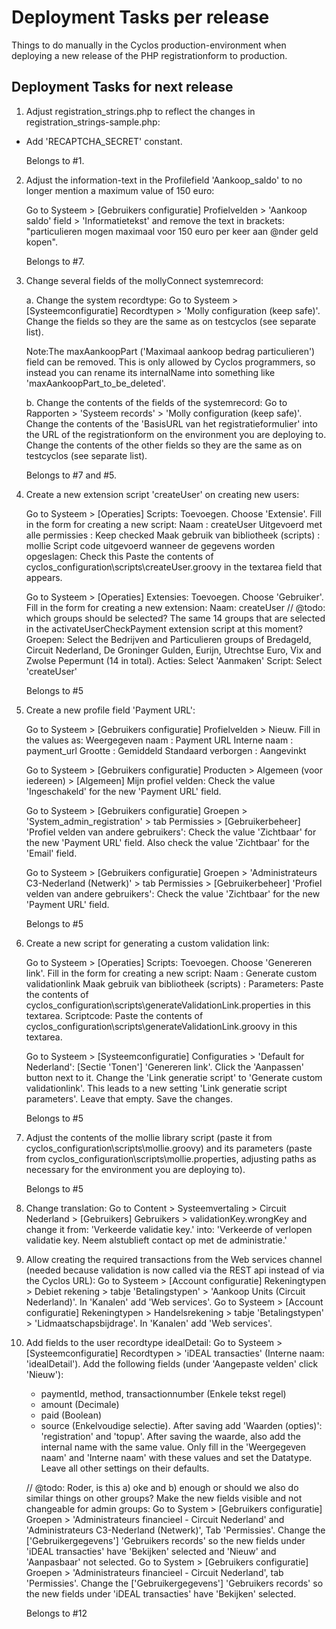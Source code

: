 # Deployment Tasks per release
Things to do manually in the Cyclos production-environment when deploying a new release of the PHP registrationform to production.

## Deployment Tasks for next release

1. Adjust registration_strings.php to reflect the changes in registration_strings-sample.php:
- Add 'RECAPTCHA_SECRET' constant.

	Belongs to #1.

2. Adjust the information-text in the Profilefield 'Aankoop_saldo' to no longer mention a maximum value of 150 euro:

	Go to Systeem > [Gebruikers configuratie] Profielvelden > 'Aankoop saldo' field > 'Informatietekst' and remove the text in brackets: "particulieren mogen maximaal voor 150 euro per keer aan @nder geld kopen".

	Belongs to #7.

3. Change several fields of the mollyConnect systemrecord:

	a. Change the system recordtype: Go to Systeem > [Systeemconfiguratie] Recordtypen > 'Molly configuration (keep safe)'.
	Change the fields so they are the same as on testcyclos (see separate list).

	Note:The maxAankoopPart ('Maximaal aankoop bedrag particulieren') field can be removed. This is only allowed by Cyclos programmers, so instead you can rename its internalName into something like 'maxAankoopPart_to_be_deleted'.

	b. Change the contents of the fields of the systemrecord: Go to Rapporten > 'Systeem records' > 'Molly configuration (keep safe)'.
	Change the contents of the 'BasisURL van het registratieformulier' into the URL of the registrationform on the environment you are deploying to.
	Change the contents of the other fields so they are the same as on testcyclos (see separate list).

	Belongs to #7 and #5.

4. Create a new extension script 'createUser' on creating new users:

	Go to Systeem > [Operaties] Scripts: Toevoegen. Choose 'Extensie'. Fill in the form for creating a new script:
	Naam									: createUser
	Uitgevoerd met alle permissies			: Keep checked
	Maak gebruik van bibliotheek (scripts)	: mollie
	Script code uitgevoerd wanneer de gegevens worden opgeslagen: Check this
	Paste the contents of cyclos_configuration\scripts\createUser.groovy in the textarea field that appears.
	
	Go to Systeem > [Operaties] Extensies: Toevoegen. Choose 'Gebruiker'. Fill in the form for creating a new extension:
	Naam: createUser
	// @todo: which groups should be selected? The same 14 groups that are selected in the activateUserCheckPayment extension script at this moment?
	Groepen: Select the Bedrijven and Particulieren groups of Bredageld, Circuit Nederland, De Groninger Gulden, Eurijn, Utrechtse Euro, Vix and Zwolse Pepermunt (14 in total).
	Acties: Select 'Aanmaken'
	Script: Select 'createUser'

	Belongs to #5

5. Create a new profile field 'Payment URL':

	Go to Systeem > [Gebruikers configuratie] Profielvelden > Nieuw. Fill in the values as:
	Weergegeven naam	: Payment URL
	Interne naam		: payment_url
	Grootte				: Gemiddeld
	Standaard verborgen	: Aangevinkt
	
	Go to Systeem > [Gebruikers configuratie] Producten > Algemeen (voor iedereen) > [Algemeen] Mijn profiel velden:
	Check the value 'Ingeschakeld' for the new 'Payment URL' field.
	
	Go to Systeem > [Gebruikers configuratie] Groepen > 'System_admin_registration' > tab Permissies > [Gebruikerbeheer] 'Profiel velden van andere gebruikers':
	Check the value 'Zichtbaar' for the new 'Payment URL' field.
	Also check the value 'Zichtbaar' for the 'Email' field.

	Go to Systeem > [Gebruikers configuratie] Groepen > 'Administrateurs C3-Nederland (Netwerk)' > tab Permissies > [Gebruikerbeheer] 'Profiel velden van andere gebruikers':
	Check the value 'Zichtbaar' for the new 'Payment URL' field.

	Belongs to #5

6. Create a new script for generating a custom validation link:
	
	Go to Systeem > [Operaties] Scripts: Toevoegen. Choose 'Genereren link'. Fill in the form for creating a new script:
	Naam									: Generate custom validationlink
	Maak gebruik van bibliotheek (scripts)	: 
	Parameters: Paste the contents of cyclos_configuration\scripts\generateValidationLink.properties in this textarea.
	Scriptcode: Paste the contents of cyclos_configuration\scripts\generateValidationLink.groovy in this textarea.


	Go to Systeem > [Systeemconfiguratie] Configuraties > 'Default for Nederland': [Sectie 'Tonen'] 'Genereren link'. Click the 'Aanpassen' button next to it.
	Change the 'Link generatie script' to 'Generate custom validationlink'. This leads to a new setting 'Link generatie script parameters'. Leave that empty.
	Save the changes.

	Belongs to #5

7. Adjust the contents of the mollie library script (paste it from cyclos_configuration\scripts\mollie.groovy) and its parameters (paste from cyclos_configuration\scripts\mollie.properties, adjusting paths as necessary for the environment you are deploying to).

	Belongs to #5

8. Change translation:
	Go to Content > Systeemvertaling > Circuit Nederland > [Gebruikers] Gebruikers > validationKey.wrongKey and change it from:
	'Verkeerde validatie key.'
	into:
	'Verkeerde of verlopen validatie key. Neem alstublieft contact op met de administratie.'

9. Allow creating the required transactions from the Web services channel (needed because validation is now called via the REST api instead of via the Cyclos URL):
	Go to Systeem > [Account configuratie] Rekeningtypen > Debiet rekening > tabje 'Betalingstypen' > 'Aankoop Units (Circuit Nederland)'. In 'Kanalen' add 'Web services'.
	Go to Systeem > [Account configuratie] Rekeningtypen > Handelsrekening > tabje 'Betalingstypen' > 'Lidmaatschapsbijdrage'. In 'Kanalen' add 'Web services'.

10. Add fields to the user recordtype idealDetail:
	Go to Systeem > [Systeemconfiguratie] Recordtypen > 'iDEAL transacties' (Interne naam: 'idealDetail'). Add the following fields (under 'Aangepaste velden' click 'Nieuw'):
	- paymentId, method, transactionnumber (Enkele tekst regel)
	- amount (Decimale)
	- paid (Boolean)
	- source (Enkelvoudige selectie). After saving add 'Waarden (opties)': 'registration' and 'topup'. After saving the waarde, also add the internal name with the same value.
	Only fill in the 'Weergegeven naam' and 'Interne naam' with these values and set the Datatype. Leave all other settings on their defaults.

	// @todo: Roder, is this a) oke and b) enough or should we also do similar things on other groups?
	Make the new fields visible and not changeable for admin groups:
	Go to System > [Gebruikers configuratie] Groepen > 'Administrateurs financieel - Circuit Nederland' and 'Administrateurs C3-Nederland (Netwerk)', Tab 'Permissies'. Change the ['Gebruikergegevens'] 'Gebruikers records' so the new fields under 'iDEAL transacties' have 'Bekijken' selected and 'Nieuw' and 'Aanpasbaar' not selected.
	Go to System > [Gebruikers configuratie] Groepen > 'Administrateurs financieel - Circuit Nederland', tab 'Permissies'. Change the ['Gebruikergegevens'] 'Gebruikers records' so the new fields under 'iDEAL transacties' have 'Bekijken' selected.

	Belongs to #12
